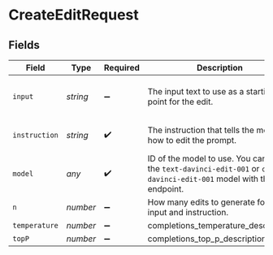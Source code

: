 # CreateEditRequest


## Fields

| Field                                                                                                                | Type                                                                                                                 | Required                                                                                                             | Description                                                                                                          | Example                                                                                                              |
| -------------------------------------------------------------------------------------------------------------------- | -------------------------------------------------------------------------------------------------------------------- | -------------------------------------------------------------------------------------------------------------------- | -------------------------------------------------------------------------------------------------------------------- | -------------------------------------------------------------------------------------------------------------------- |
| `input`                                                                                                              | *string*                                                                                                             | :heavy_minus_sign:                                                                                                   | The input text to use as a starting point for the edit.                                                              | What day of the wek is it?                                                                                           |
| `instruction`                                                                                                        | *string*                                                                                                             | :heavy_check_mark:                                                                                                   | The instruction that tells the model how to edit the prompt.                                                         | Fix the spelling mistakes.                                                                                           |
| `model`                                                                                                              | *any*                                                                                                                | :heavy_check_mark:                                                                                                   | ID of the model to use. You can use the `text-davinci-edit-001` or `code-davinci-edit-001` model with this endpoint. |                                                                                                                      |
| `n`                                                                                                                  | *number*                                                                                                             | :heavy_minus_sign:                                                                                                   | How many edits to generate for the input and instruction.                                                            | 1                                                                                                                    |
| `temperature`                                                                                                        | *number*                                                                                                             | :heavy_minus_sign:                                                                                                   | completions_temperature_description                                                                                  | 1                                                                                                                    |
| `topP`                                                                                                               | *number*                                                                                                             | :heavy_minus_sign:                                                                                                   | completions_top_p_description                                                                                        | 1                                                                                                                    |